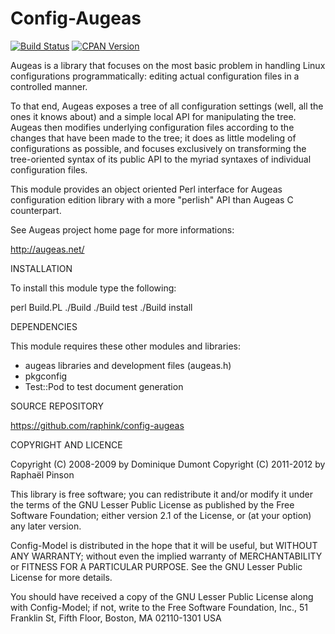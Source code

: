 Config-Augeas
=============

[![Build Status](https://img.shields.io/travis/hercules-team/perl-augeas.svg)](https://travis-ci.org/hercules-team/perl-augeas-check)
[![CPAN Version](https://img.shields.io/cpan/v/Config-Augeas.svg)](https://metacpan.org/release/Config-Augeas)

Augeas is a library that focuses on the most basic problem in handling
Linux configurations programmatically: editing actual configuration
files in a controlled manner.

To that end, Augeas exposes a tree of all configuration settings
(well, all the ones it knows about) and a simple local API for
manipulating the tree. Augeas then modifies underlying configuration
files according to the changes that have been made to the tree; it
does as little modeling of configurations as possible, and focuses
exclusively on transforming the tree-oriented syntax of its public API
to the myriad syntaxes of individual configuration files.

This module provides an object oriented Perl interface for Augeas
configuration edition library with a more "perlish" API than Augeas C
counterpart. 

See Augeas project home page for more informations:

   http://augeas.net/

INSTALLATION

To install this module type the following:

   perl Build.PL
   ./Build
   ./Build test
   ./Build install

DEPENDENCIES

This module requires these other modules and libraries:
- augeas libraries and development files (augeas.h)
- pkgconfig
- Test::Pod to test document generation

SOURCE REPOSITORY

https://github.com/raphink/config-augeas

COPYRIGHT AND LICENCE

Copyright (C) 2008-2009 by Dominique Dumont
Copyright (C) 2011-2012 by Raphaël Pinson

This library is free software; you can redistribute it and/or
modify it under the terms of the GNU Lesser Public License as
published by the Free Software Foundation; either version 2.1 of
the License, or (at your option) any later version.

Config-Model is distributed in the hope that it will be useful,
but WITHOUT ANY WARRANTY; without even the implied warranty of
MERCHANTABILITY or FITNESS FOR A PARTICULAR PURPOSE.  See the GNU
Lesser Public License for more details.

You should have received a copy of the GNU Lesser Public License
along with Config-Model; if not, write to the Free Software
Foundation, Inc., 51 Franklin St, Fifth Floor, Boston, MA
02110-1301 USA

